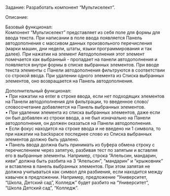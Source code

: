 Задание:
Разработать компонент “Мультиселект”. 

Описание:

Базовый функционал:  
Компонент “Мультиселект” представляет из себя поле для формы для ввода текста.
При написании в поле ввода появляется Панель автодополнения с массивом данных произвольного перечисления (марки машин, дни недели, штаты, языки программирования и так далее). При нажатии на элемент Автодополнения этот элемент помечается как выбранный - пропадает на панели автодополнения и появляется внутри формы в списке выбранных элементов. При вводе текста элементы с Панели автодополнения фильтруются в соответствии со строкой ввода. При удалении одного элемента из Списка выбранных элементов, оно возвращается на Панель автодополнения. 

Дополнительный функционал:  
    • При нажатии на enter в строке ввода, если нет подходящих элементов на Панели автодополнения для фильтрации, то введенное слово/словосочетание добавляется на Панель выбранных элементов.   
    • При удалении элемента из списка выбранных элементов, даже если он был добавлен из строки ввода, а не был изначально на Панели автодополнения, он должен оказаться на Панели автодополнения.  
    • Если фокус находится на строке ввода и не введено ни 1 символа, то при нажатии на backspace последнее слово из Списка выбранных элементов должно быть удалено.   
    • Панель ввода должна быть принимать из буфера обмена строку с перечислением через запятую, разбивая тест по запятым и вставляя его в выбранные элементы. Например, строка “Апельсин, мандарин, киви” должна быть разбита на 3 “Апельсин”, “мандарин” и “крыжовник” и вставлена в панель выбранных элементов. При этом запятая не должна учитываться как символ для разбиения, если находится между кавычек в предложении. Например, предложение “Университет, “Школа, Детский сад”, Колледж” будет разбито на “Университет”, “Школа Детский сад”, “Колледж”.